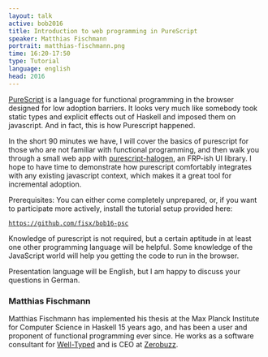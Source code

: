 ```yaml
---
layout: talk
active: bob2016
title: Introduction to web programming in PureScript
speaker: Matthias Fischmann
portrait: matthias-fischmann.png
time: 16:20-17:50
type: Tutorial
language: english
head: 2016
---
```


[PureScript](http://www.purescript.org/) is a language for
functional programming in the browser designed for low adoption
barriers.  It looks very much like somebody took static types and
explicit effects out of Haskell and imposed them on javascript.  And
in fact, this is how Purescript happened.

In the short 90 minutes we have, I will cover the basics of purescript
for those who are not familiar with functional programming, and then
walk you through a small web app with <a href="https://github.com/slamdata/purescript-halogen">purescript-halogen</a>,
an FRP-ish UI library.  I hope to have time to demonstrate how
purescript comfortably integrates with any existing javascript
context, which makes it a great tool for incremental adoption.

Prerequisites: You can either come completely unprepared, or, if you
want to participate more actively, install the tutorial setup provided
here:

[`https://github.com/fisx/bob16-psc`](https://github.com/fisx/bob16-psc)

Knowledge of purescript is not required, but a
certain aptitude in at least one other programming language will be
helpful.  Some knowledge of the JavaScript world will help you getting
the code to run in the browser.

Presentation language will be English, but I am happy to discuss your
questions in German.

### Matthias Fischmann

Matthias Fischmann has implemented his thesis at the Max Planck
Institute for Computer Science in Haskell 15 years ago, and has been a
user and proponent of functional programming ever since.  He works as
a software consultant for [Well-Typed](`well-typed.com`) and is CEO at
[Zerobuzz](zerobuzz.net).
